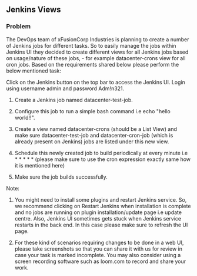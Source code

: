 ## Jenkins Views

### Problem

The DevOps team of xFusionCorp Industries is planning to create a number of Jenkins jobs for different tasks. So to
easily manage the jobs within Jenkins UI they decided to create different views for all Jenkins jobs based on
usage/nature of these jobs, - for example datacenter-crons view for all cron jobs. Based on the requirements shared
below please perform the below mentioned task:

Click on the Jenkins button on the top bar to access the Jenkins UI. Login using username admin and password Adm!n321.

1. Create a Jenkins job named datacenter-test-job.

2. Configure this job to run a simple bash command i.e echo "hello world!!".

3. Create a view named datacenter-crons (should be a List View) and make sure datacenter-test-job and
   datacenter-cron-job (which is already present on Jenkins) jobs are listed under this new view.

4. Schedule this newly created job to build periodically at every minute i.e * * * * * (please make sure to use the cron
   expression exactly same how it is mentioned here)

5. Make sure the job builds successfully.

Note:

1. You might need to install some plugins and restart Jenkins service. So, we recommend clicking on Restart Jenkins when
   installation is complete and no jobs are running on plugin installation/update page i.e update centre. Also, Jenkins
   UI sometimes gets stuck when Jenkins service restarts in the back end. In this case please make sure to refresh the
   UI page.

2. For these kind of scenarios requiring changes to be done in a web UI, please take screenshots so that you can share
   it with us for review in case your task is marked incomplete. You may also consider using a screen recording software
   such as loom.com to record and share your work.